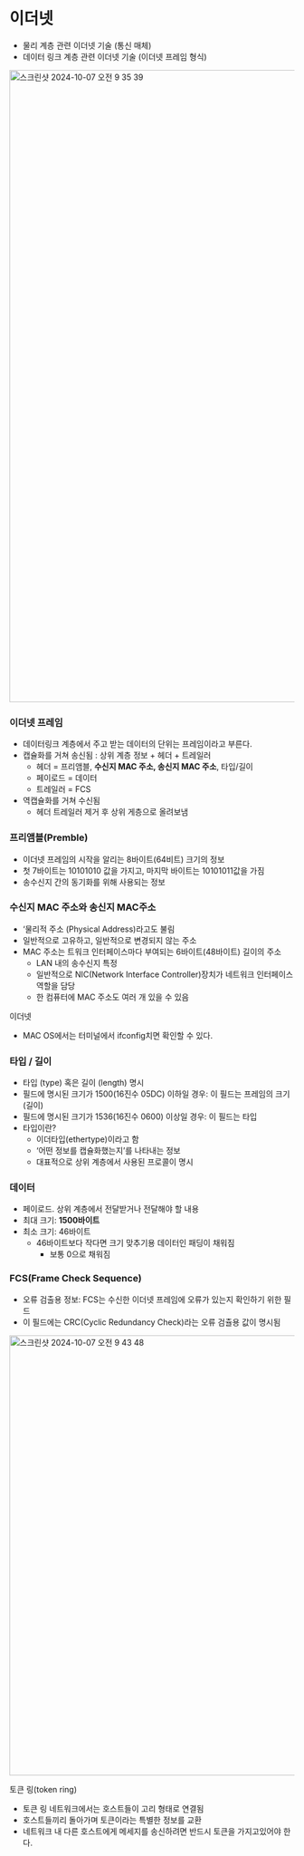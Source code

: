 # 이더넷

- 물리 계층 관련 이더넷 기술 (통신 매체)
- 데이터 링크 계층 관련 이더넷 기술 (이더넷 프레임 형식)

<img width="1116" alt="스크린샷 2024-10-07 오전 9 35 39" src="https://github.com/user-attachments/assets/cc5ae65a-311d-4f97-9f5f-41b07a310ea2">


### 이더넷 프레임

- 데이터링크 계층에서 주고 받는 데이터의 단위는 프레임이라고 부른다.
- 캡슐화를 거쳐 송신됨 : 상위 계층 정보 + 헤더 + 트레일러
    - 헤더 = 프리앰블, **수신지 MAC 주소, 송신지 MAC 주소**, 타입/길이
    - 페이로드 = 데이터
    - 트레일러 = FCS
- 역캡슐화를 거쳐 수신됨
    - 헤더 트레일러 제거 후 상위 게층으로 올려보냄

### 프리앰블(Premble)

- 이더넷 프레임의 시작을 알리는 8바이트(64비트) 크기의 정보
- 첫 7바이트는 10101010 값을 가지고, 마지막 바이트는 10101011값을 가짐
- 송수신지 간의 동기화를 위해 사용되는 정보

### 수신지 MAC 주소와 송신지 MAC주소

- ‘물리적 주소 (Physical Address)라고도 불림
- 일반적으로 고유하고, 일반적으로 변경되지 않는 주소
- MAC 주소는 트워크 인터페이스마다 부여되는 6바이트(48바이트) 길이의 주소
    - LAN 내의 송수신지 특정
    - 일반적으로 NIC(Network Interface Controller)장치가 네트워크 인터페이스 역할을 담당
    - 한 컴퓨터에 MAC 주소도 여러 개 있을 수 있음

이더넷 

- MAC OS에서는 터미널에서 ifconfig치면 확인할 수 있다.

### 타입 / 길이

- 타입 (type) 혹은 길이 (length) 명시
- 필드에 명시된 크기가 1500(16진수 05DC) 이하일 경우: 이 필드는 프레임의 크기(길이)
- 필드에 명시된 크기가 1536(16진수 0600) 이상일 경우: 이 필드는 타입
- 타입이란?
    - 이더타입(ethertype)이라고 함
    - ‘어떤 정보를 캡슐화했는지’를 나타내는 정보
    - 대표적으로 상위 계층에서 사용된 프로콜이 명시

### 데이터

- 페이로드. 상위 계층에서 전달받거나 전달해야 할 내용
- 최대 크기: **1500바이트**
- 최소 크기: 46바이트
    - 46바이트보다 작다면 크기 맞추기용 데이터인 패딩이 채워짐
        - 보통 0으로 채워짐

### FCS(Frame Check Sequence)

- 오류 검출용 정보: FCS는 수신한 이더넷 프레임에 오류가 있는지 확인하기 위한 필드
- 이 필드에는 CRC(Cyclic Redundancy Check)라는 오류 검츌용 값이 명시됨

<img width="777" alt="스크린샷 2024-10-07 오전 9 43 48" src="https://github.com/user-attachments/assets/8a411c0a-15c3-4f4f-8daf-bc524ebbeff6">

토큰 링(token ring)

- 토큰 링 네트워크에서는 호스트들이 고리 형태로 연결됨
- 호스트들끼리 돌아가며 토큰이라는 특별한 정보를 교환
- 네트워크 내 다른 호스트에게 메세지를 송신하려면 반드시 토큰을 가지고있어야 한다.
